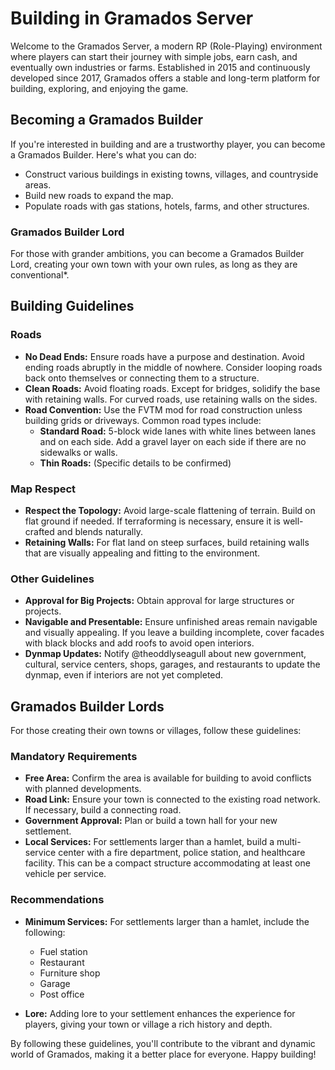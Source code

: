 # Building in Gramados Server

Welcome to the Gramados Server, a modern RP (Role-Playing) environment where players can start their journey with simple jobs, earn cash, and eventually own industries or farms. Established in 2015 and continuously developed since 2017, Gramados offers a stable and long-term platform for building, exploring, and enjoying the game.

## Becoming a Gramados Builder

If you're interested in building and are a trustworthy player, you can become a Gramados Builder. Here's what you can do:

- Construct various buildings in existing towns, villages, and countryside areas.
- Build new roads to expand the map.
- Populate roads with gas stations, hotels, farms, and other structures.

### Gramados Builder Lord

For those with grander ambitions, you can become a Gramados Builder Lord, creating your own town with your own rules, as long as they are conventional*.

## Building Guidelines

### Roads

- **No Dead Ends:** Ensure roads have a purpose and destination. Avoid ending roads abruptly in the middle of nowhere. Consider looping roads back onto themselves or connecting them to a structure.
- **Clean Roads:** Avoid floating roads. Except for bridges, solidify the base with retaining walls. For curved roads, use retaining walls on the sides.
- **Road Convention:** Use the FVTM mod for road construction unless building grids or driveways. Common road types include:
  - **Standard Road:** 5-block wide lanes with white lines between lanes and on each side. Add a gravel layer on each side if there are no sidewalks or walls.
  - **Thin Roads:** (Specific details to be confirmed)

### Map Respect

- **Respect the Topology:** Avoid large-scale flattening of terrain. Build on flat ground if needed. If terraforming is necessary, ensure it is well-crafted and blends naturally.
- **Retaining Walls:** For flat land on steep surfaces, build retaining walls that are visually appealing and fitting to the environment.

### Other Guidelines

- **Approval for Big Projects:** Obtain approval for large structures or projects.
- **Navigable and Presentable:** Ensure unfinished areas remain navigable and visually appealing. If you leave a building incomplete, cover facades with black blocks and add roofs to avoid open interiors.
- **Dynmap Updates:** Notify @theoddlyseagull about new government, cultural, service centers, shops, garages, and restaurants to update the dynmap, even if interiors are not yet completed.

## Gramados Builder Lords

For those creating their own towns or villages, follow these guidelines:

### Mandatory Requirements

- **Free Area:** Confirm the area is available for building to avoid conflicts with planned developments.
- **Road Link:** Ensure your town is connected to the existing road network. If necessary, build a connecting road.
- **Government Approval:** Plan or build a town hall for your new settlement.
- **Local Services:** For settlements larger than a hamlet, build a multi-service center with a fire department, police station, and healthcare facility. This can be a compact structure accommodating at least one vehicle per service.

### Recommendations

- **Minimum Services:** For settlements larger than a hamlet, include the following:
  - Fuel station
  - Restaurant
  - Furniture shop
  - Garage
  - Post office

- **Lore:** Adding lore to your settlement enhances the experience for players, giving your town or village a rich history and depth.

By following these guidelines, you'll contribute to the vibrant and dynamic world of Gramados, making it a better place for everyone. Happy building!
